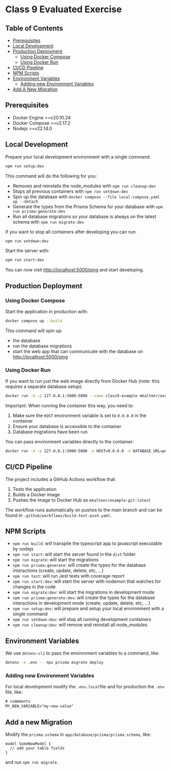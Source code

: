 # Class 9 Evaluated Exercise

## Table of Contents

* [Prerequisites](#prerequisites)
* [Local Development](#local-development)
* [Production Deployment](#production-deployment)
  * [Using Docker Compose](#using-docker-compose)
  * [Using Docker Run](#using-docker-run)
* [CI/CD Pipeline](#cicd-pipeline)
* [NPM Scripts](#npm-scripts)
* [Environment Variables](#environment-variables)
  * [Adding new Environment Variables](#adding-new-environment-variables)
* [Add A New Migration](#add-a-new-migration)

## Prerequisites

* Docker Engine >=v20.10.24
* Docker Compose >=v2.17.2
* Nodejs >=v22.14.0

## Local Development

Prepare your local development environment with a single command:

```sh
npm run setup:dev
```

This command will do the following for you:
* Removes and reinstalls the node_modules with `npm run cleanup:dev`
* Stops all previous containers with `npm run setdown:dev`
* Spin up the database with `docker compose --file local-compose.yaml up --detach`
* Generate the types from the Prisma Schema for your database with `npm run prisma:generate:dev`
* Run all database migrations so your database is always on the latest schema with `npm run migrate:dev`

If you want to stop all containers after developing you can run:

```sh
npm run setdown:dev
```

Start the server with:

```sh
npm run start:dev
```

You can now visit [http://localhost:5000/ping](http://localhost:5000/ping) and start developing.

## Production Deployment

### Using Docker Compose

Start the application in production with:

```sh
docker compose up --build
```

This command will spin up:
* the database
* run the database migrations
* start the web app that can communicate with the database on [http://localhost:5000/ping](http://localhost:5000/ping)

### Using Docker Run

If you want to run just the web image directly from Docker Hub (note: this requires a separate database setup):

```sh
docker run -d -p 127.0.0.1:5000:5000 --name class9-example mkaltenr/example-git:latest
```

Important: When running the container this way, you need to:
1. Make sure the `HOST` environment variable is set to `0.0.0.0` in the container
2. Ensure your database is accessible to the container
3. Database migrations have been run

You can pass environment variables directly to the container:

```sh
docker run -d -p 127.0.0.1:5000:5000 -e HOST=0.0.0.0 -e DATABASE_URL=postgresql://username:password@host:5432/db_name --name class9-example mkaltenr/example-git:latest
```

## CI/CD Pipeline

The project includes a GitHub Actions workflow that:

1. Tests the application
2. Builds a Docker image
3. Pushes the image to Docker Hub as `mkaltenr/example-git:latest`

The workflow runs automatically on pushes to the main branch and can be found in `.github/workflows/build-test-push.yaml`.

## NPM Scripts

* `npm run build`: will transpile the typescript app to javascript executable by nodejs
* `npm run start`: will start the server found in the `dist` folder
* `npm run migrate`: will start the migrations
* `npm run prisma:generate`: will create the types for the database interactions (create, update, delete, etc, ...)
* `npm run test`: will run Jest tests with coverage report
* `npm run start:dev`: will start the server with nodemon that watches for changes in the code
* `npm run migrate:dev`: will start the migrations in development mode
* `npm run prisma:generate:dev`: will create the types for the database interactions in development mode (create, update, delete, etc, ...)
* `npm run setup:dev`: will prepare and setup your local environment with a single command
* `npm run setdown:dev`: will stop all running development containers
* `npm run cleanup:dev`: will remove and reinstall all node_modules

## Environment Variables

We use `dotenv-cli` to pass the environment variables to a command, like:

```sh
dotenv -e .env -- npx prisma migrate deploy
```

### Adding new Environment Variables

For local development modify the `.env.local`file and for production the `.env` file, like:

```txt
# commments
MY_NEW_VARIABLE="my-new-value"
```

## Add a new Migration

Modify the `prisma.schema` in `app/database/prisma/prisma.schema`, like:

```prisma
model SomeNewModel {
  // add your table fields
}
```

and run `npm run migrate`.

